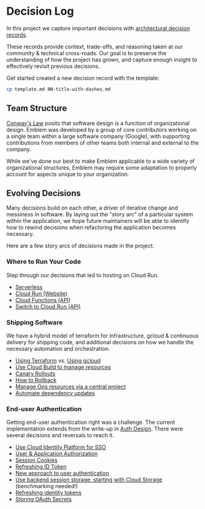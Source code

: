 # Decision Log

In this project we capture important decisions with [architectural decision records](https://adr.github.io/).

These records provide context, trade-offs, and reasoning taken at our community & technical cross-roads. Our goal is to preserve the understanding of how the project has grown, and capture enough insight to effectively revisit previous decisions.

Get started created a new decision record with the template:

```sh
cp template.md NN-title-with-dashes.md
```

## Team Structure

[Conway's Law](https://en.wikipedia.org/wiki/Conway%27s_law)
posits that software design is a function of organizational design. Emblem was
developed by a group of core contributors working on a single team within a 
large software company (Google), with supporting contributions from members of
other teams both internal and external to the company.

While we've done our best to make Emblem applicable to a wide variety of
organizational structures, Emblem may require some adaptation to properly
account for aspects unique to your organization.

## Evolving Decisions

Many decisions build on each other, a driver of iterative change and messiness
in software. By laying out the "story arc" of a particular system within the
application, we hope future maintainers will be able to identify how to rewind
decisions when refactoring the application becomes necessary.

Here are a few story arcs of decisions made in the project.

### Where to Run Your Code

Step through our decisions that led to hosting on Cloud Run.

* [Serverless](2021-03-serverless.md)
* [Cloud Run (Website)](2021-04-run-website.md)
* [Cloud Functions (API)](2021-04-functions-api.md)
* [Switch to Cloud Run (API)](2021-06-run-api.md)

### Shipping Software

We have a hybrid model of terraform for infrastructure, gcloud & continuous delivery
for shipping code, and additional decisions on how we handle the necessary automation
and orchestration.

* [Using Terraform](2021-04-terraform.md) vs. [Using gcloud](2021-05-gcloud-deploy.md)
* [Use Cloud Build to manage resources](2021-05-pipelines.md)
* [Canary Rollouts](2021-04-cloud-build.md)
* [How to Rollback](2021-05-rollback.md)
* [Manage Ops resources via a central project](2021-04-ops-project.md)
* [Automate dependency updates](2022-06-automate-dependencies.md)

### End-user Authentication

Getting end-user authentication right was a challenge. The current implementation
extends from the write-up in [Auth Design](../auth-design.md). There were several
decisions and reversals to reach it.

* [Use Cloud Identity Platform for SSO](2021-07-cloud-identity.md)
* [User & Application Authorization](2021-07-user-app-auth.md)
* [Session Cookies](2021-08-13-session-cookies.md)
* [Refreshing ID Token](2021-11-refreshing-id-tokens.md)
* [New approach to user authentication](2021-11-user-authentication.md)
* [Use backend session storage, starting with Cloud Storage](2021-10-session-data-storage.md) (benchmarking needed!)
* [Refreshing identity tokens](2021-11-refreshing-id-tokens.md)
* [Storing OAuth Secrets](2021-12-storing-oauth-config-secrets.md)
